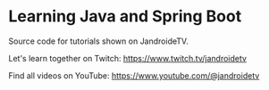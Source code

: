 # Learning Java and Spring Boot

Source code for tutorials shown on JandroideTV.

Let's learn together on Twitch: https://www.twitch.tv/jandroidetv

Find all videos on YouTube: https://www.youtube.com/@jandroidetv
